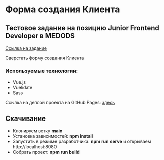 # Форма создания Клиента

## Тестовое задание на позицию Junior Frontend Developer в MEDODS

[Ссылка на задание](https://onedrive.live.com/?authkey=%21ACYTStlP%5FjJPAx8&cid=537426CC27EA7F46&id=537426CC27EA7F46%218424&parId=537426CC27EA7F46%218436&o=OneUp)

Сверстать форму создания Клиента

### Используемые технологии:
- Vue.js
- Vuelidate
- Sass


Ссылка на деплой проекта на GitHub Pages: [здесь](https://kashingena.github.io/client_form/)

## Скачивание
- Клонируем ветку __main__
- Установка зависимостей: __npm install__
-  Запустить в режиме разработчика: __npm run serve__ и открываем  http://localhost:8080
- Собрать проект: __npm run build__
